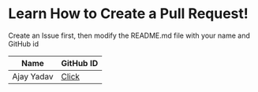 # Learn How to Create a Pull Request!

Create an Issue first, then modify the README.md file with your name and GitHub id

| Name       | GitHub ID                             |
| ---------- | ------------------------------------- |
| Ajay Yadav | [Click](https://github.com/atechajay) |

